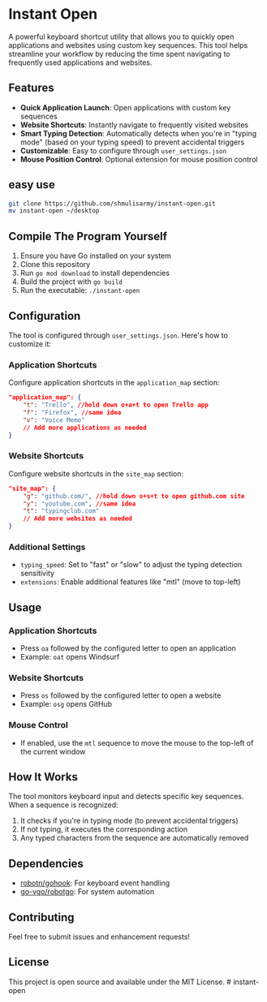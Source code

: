 # Instant Open

A powerful keyboard shortcut utility that allows you to quickly open applications and websites using custom key sequences. This tool helps streamline your workflow by reducing the time spent navigating to frequently used applications and websites.

## Features

- **Quick Application Launch**: Open applications with custom key sequences
- **Website Shortcuts**: Instantly navigate to frequently visited websites
- **Smart Typing Detection**: Automatically detects when you're in "typing mode" (based on your typing speed) to prevent accidental triggers
- **Customizable**: Easy to configure through `user_settings.json`
- **Mouse Position Control**: Optional extension for mouse position control




## easy use
```bash
git clone https://github.com/shmulisarmy/instant-open.git
mv instant-open ~/desktop
```


## Compile The Program Yourself

1. Ensure you have Go installed on your system
2. Clone this repository
3. Run `go mod download` to install dependencies
4. Build the project with `go build`
5. Run the executable: `./instant-open`

## Configuration

The tool is configured through `user_settings.json`. Here's how to customize it:

### Application Shortcuts

Configure application shortcuts in the `application_map` section:

```json
"application_map": {
    "t": "Trello", //hold down o+a+t to open Trello app 
    "f": "Firefox", //same idea 
    "v": "Voice Memo"   
    // Add more applications as needed
}
```

### Website Shortcuts

Configure website shortcuts in the `site_map` section:

```json
"site_map": {
    "g": "github.com/", //hold down o+s+t to open github.com site
    "y": "youtube.com", //same idea
    "t": "typingclub.com"
    // Add more websites as needed
}
```

### Additional Settings

- `typing_speed`: Set to "fast" or "slow" to adjust the typing detection sensitivity
- `extensions`: Enable additional features like "mtl" (move to top-left)

## Usage

### Application Shortcuts
- Press `oa` followed by the configured letter to open an application
- Example: `oat` opens Windsurf

### Website Shortcuts
- Press `os` followed by the configured letter to open a website
- Example: `osg` opens GitHub

### Mouse Control
- If enabled, use the `mtl` sequence to move the mouse to the top-left of the current window

## How It Works

The tool monitors keyboard input and detects specific key sequences. When a sequence is recognized:
1. It checks if you're in typing mode (to prevent accidental triggers)
2. If not typing, it executes the corresponding action
3. Any typed characters from the sequence are automatically removed

## Dependencies

- [robotn/gohook](https://github.com/robotn/gohook): For keyboard event handling
- [go-vgo/robotgo](https://github.com/go-vgo/robotgo): For system automation

## Contributing

Feel free to submit issues and enhancement requests!

## License

This project is open source and available under the MIT License. # instant-open
